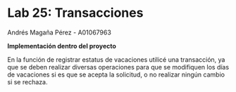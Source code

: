 # Lab 25: Transacciones
Andrés Magaña Pérez - A01067963

**Implementación dentro del proyecto**

En la función de registrar estatus de vacaciones utilicé una transacción, ya que 
se deben realizar diversas operaciones para que se modifiquen los días de vacaciones
si es que se acepta la solicitud, o no realizar ningún cambio si se rechaza.